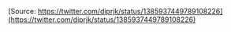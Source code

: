[Source: https://twitter.com/diprjk/status/1385937449789108226](https://twitter.com/diprjk/status/1385937449789108226)